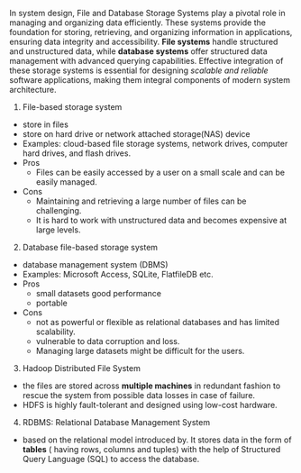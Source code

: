 In system design, File and Database Storage Systems play a pivotal role in managing and organizing data efficiently. These systems provide the foundation for storing, retrieving, and organizing information in applications, ensuring data integrity and accessibility. **File systems** handle structured and unstructured data, while **database systems** offer structured data management with advanced querying capabilities. Effective integration of these storage systems is essential for designing *scalable and reliable* software applications, making them integral components of modern system architecture.

1. File-based storage system
- store in files
- store on hard drive or network attached storage(NAS) device
- Examples: cloud-based file storage systems, network drives, computer hard drives, and flash drives.
- Pros
    - Files can be easily accessed by a user on a small scale and can be easily managed.
- Cons
    - Maintaining and retrieving a large number of files can be challenging.
    - It is hard to work with unstructured data and becomes expensive at large levels.

2. Database file-based storage system
-  database management system (DBMS)
- Examples: Microsoft Access, SQLite, FlatfileDB etc.
- Pros
    - small datasets good performance
    - portable
- Cons
    - not as powerful or flexible as relational databases and has limited scalability.
    - vulnerable to data corruption and loss.
    - Managing large datasets might be difficult for the users.

3. Hadoop Distributed File System
- the files are stored across **multiple machines** in redundant fashion to rescue the system from possible data losses in case of failure. 
- HDFS is highly fault-tolerant and designed using low-cost hardware.

4. RDBMS:  Relational Database Management System
- based on the relational model introduced by. It stores data in the form of **tables** ( having rows, columns and tuples) with the help of Structured Query Language (SQL) to access the database. 